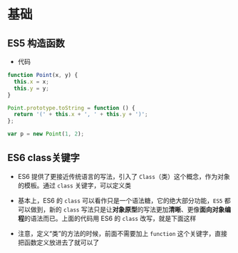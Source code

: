 # 基础

## ES5 构造函数

  - 代码

```js
function Point(x, y) {
  this.x = x;
  this.y = y;
}

Point.prototype.toString = function () {
  return '(' + this.x + ', ' + this.y + ')';
};

var p = new Point(1, 2);
```

## ES6 class关键字

  - ES6 提供了更接近传统语言的写法，引入了 `Class`（类）这个概念，作为对象的模板。通过 `class` 关键字，可以定义类

  - 基本上，ES6 的 `class` 可以看作只是一个语法糖，它的绝大部分功能，`ES5` 都可以做到，新的 `class` 写法只是让**对象原型**的写法更加**清晰**、更像**面向对象编程**的语法而已。上面的代码用 ES6 的 `class` 改写，就是下面这样

  - 注意，定义“类”的方法的时候，前面不需要加上 `function` 这个关键字，直接把函数定义放进去了就可以了
